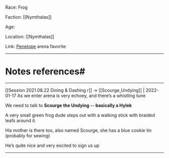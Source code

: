 Race: Frog

Faction: [[Nymthalas]]

Age:

Location: [[Nymthalas]]

Link: [Penelope](Penelope.md) arena favorite



---
# Notes references#

---

[[Session 2021.08.22 Dining & Dashing r]]  -> [[Scourge_Undying]] | 2022-01-17
As we enter arena is very echoey, and there’s a whistling tune

We need to talk to **Scourge the Undying -- basically a Hylek**

A very small green frog dude steps out with a walking stick with braided leafs around it.

  

His mother is there too, also named Scourge, she has a blue cookie tin (probably for sewing)

He’s quite nice and very excited to sign us up

---
